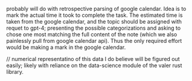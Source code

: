 

probably will do with retrospective parsing of google calendar. Idea is to mark the actual time it took to complete the task. The estimated time is taken from the google calendar, and the topic should be assigned with requet to gpt-4; presenting the possible categorizations and asking to chose one most matching the full content of the note (which we also painlessly pull from google calendar api).
Thus the only required effort would be making a mark in the google calendar.

// numerical representatino of this data I do believe will be figured out easily; likely with reliance on the data-science module of the valer rust library.
